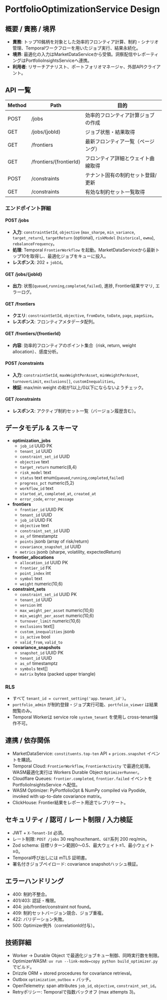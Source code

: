 ﻿# PortfolioOptimizationService Design

## 概要 / 責務 / 境界
- **責務**: トップ10銘柄を対象とした効率的フロンティア計算、制約・シナリオ管理、Temporalワークフローを用いたジョブ実行、結果永続化。
- **境界**: 最適化の入力はMarketDataServiceから受領。洞察配信やレポーティングはPortfolioInsightsServiceへ連携。
- **利用者**: リサーチアナリスト、ポートフォリオマネージャ、外部APIクライアント。

## API 一覧
| Method | Path | 目的 |
| --- | --- | --- |
| POST | /jobs | 効率的フロンティア計算ジョブの作成 |
| GET | /jobs/{jobId} | ジョブ状態・結果取得 |
| GET | /frontiers | 最新フロンティア一覧（ページング） |
| GET | /frontiers/{frontierId} | フロンティア詳細とウェイト曲線取得 |
| POST | /constraints | テナント固有の制約セット登録/更新 |
| GET | /constraints | 有効な制約セット一覧取得 |

### エンドポイント詳細
#### POST /jobs
- **入力**: `constraintSetId`, `objective` (`max_sharpe`, `min_variance`, `target_return`), `targetReturn` (optional), `riskModel` (`historical`, `ewma`), `rebalanceFrequency`。
- **処理**: Temporal `FrontierWorkflow` を起動。MarketDataServiceから最新トップ10を取得し、最適化ジョブをキューに投入。
- **レスポンス**: 202 + `jobId`。

#### GET /jobs/{jobId}
- **出力**: 状態(`queued`,`running`,`completed`,`failed`), 進捗, Frontier結果サマリ, エラーログ。

#### GET /frontiers
- **クエリ**: `constraintSetId`, `objective`, `fromDate`, `toDate`, `page`, `pageSize`。
- **レスポンス**: フロンティアメタデータ配列。

#### GET /frontiers/{frontierId}
- **内容**: 効率的フロンティアのポイント集合（risk, return, weight allocation）、感度分析。

#### POST /constraints
- **入力**: `constraintSetId`, `maxWeightPerAsset`, `minWeightPerAsset`, `turnoverLimit`, `exclusions[]`, `customInequalities`。
- **検証**: max/min weight の和が1以上/0以下にならないようチェック。

#### GET /constraints
- **レスポンス**: アクティブ制約セット一覧（バージョン履歴含む）。

## データモデル & スキーマ
- **optimization_jobs**
  - `job_id` UUID PK
  - `tenant_id` UUID
  - `constraint_set_id` UUID
  - `objective` text
  - `target_return` numeric(8,4)
  - `risk_model` text
  - `status` text enum(`queued`,`running`,`completed`,`failed`)
  - `progress_pct` numeric(5,2)
  - `workflow_id` text
  - `started_at`, `completed_at`, `created_at`
  - `error_code`, `error_message`
- **frontiers**
  - `frontier_id` UUID PK
  - `tenant_id` UUID
  - `job_id` UUID FK
  - `objective` text
  - `constraint_set_id` UUID
  - `as_of` timestamptz
  - `points` jsonb (array of risk/return)
  - `covariance_snapshot_id` UUID
  - `metrics` jsonb (sharpe, volatility, expectedReturn)
- **frontier_allocations**
  - `allocation_id` UUID PK
  - `frontier_id` FK
  - `point_index` int
  - `symbol` text
  - `weight` numeric(10,6)
- **constraint_sets**
  - `constraint_set_id` UUID PK
  - `tenant_id` UUID
  - `version` int
  - `max_weight_per_asset` numeric(10,6)
  - `min_weight_per_asset` numeric(10,6)
  - `turnover_limit` numeric(10,6)
  - `exclusions` text[]
  - `custom_inequalities` jsonb
  - `is_active` bool
  - `valid_from`, `valid_to`
- **covariance_snapshots**
  - `snapshot_id` UUID PK
  - `tenant_id` UUID
  - `as_of` timestamptz
  - `symbols` text[]
  - `matrix` bytea (packed upper triangle)

### RLS
- すべて `tenant_id = current_setting('app.tenant_id')`。
- `portfolio_admin` が制約登録・ジョブ実行可能、`portfolio_viewer` は結果閲覧のみ。
- Temporal Workerは service role `system_tenant` を使用し cross-tenant操作不可。

## 連携 / 依存関係
- MarketDataService: `constituents.top-ten` API + `prices.snapshot` イベントを購読。
- Temporal Cloud: `FrontierWorkflow`, `FrontierActivity` で最適化処理。WASM最適化実行は Workers Durable Object `OptimizerRunner`。
- Cloudflare Queues: `frontier.completed`, `frontier.failed` イベントを PortfolioInsightsService へ配信。
- WASM Optimizer: PyPortfolioOpt & NumPy compiled via Pyodide, invoked with up-to-date covariance matrix。
- ClickHouse: Frontier結果をレポート用途でレプリケート。

## セキュリティ / 認可 / レート制限 / 入力検証
- JWT + `X-Tenant-Id` 必須。
- レート制限: `POST /jobs` 30 req/hour/tenant、`GET`系列 200 req/min。
- Zod schema: 目標リターン範囲0〜0.5、最大ウェイト≤1、最小ウェイト≥0。
- Temporal呼び出しには mTLS 証明書。
- 署名付きジョブペイロード: covariance snapshotハッシュ検証。

## エラーハンドリング
- 400: 制約不整合。
- 401/403: 認証・権限。
- 404: job/frontier/constraint not found。
- 409: 制約セットバージョン競合、ジョブ重複。
- 422: バリデーション失敗。
- 500: Optimizer例外（correlationId付与）。

## 技術詳細
- Worker -> Durable Object で最適化ジョブキュー制御、同時実行数を制限。
- OptimizerWASM: `uv run --link-mode=copy python build_optimizer.py` でビルド。
- Drizzle ORM + stored procedures for covariance retrieval。
- Outbox `optimization_outbox` + バッチ。
- OpenTelemetry: span attributes `job_id`, `objective`, `constraint_set_id`。
- Retryポリシー: Temporalで指数バックオフ (max attempts 3)。
